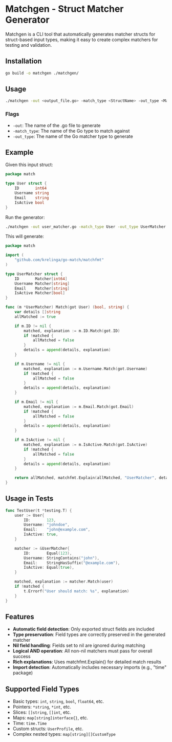 # Matchgen - Struct Matcher Generator

Matchgen is a CLI tool that automatically generates matcher structs for struct-based input types, making it easy to create complex matchers for testing and validation.

## Installation

```bash
go build -o matchgen ./matchgen/
```

## Usage

```bash
./matchgen -out <output_file.go> -match_type <StructName> -out_type <MatcherName>
```

### Flags

- `-out`: The name of the .go file to generate
- `-match_type`: The name of the Go type to match against  
- `-out_type`: The name of the Go matcher type to generate

## Example

Given this input struct:

```go
package match

type User struct {
    ID       int64
    Username string
    Email    string
    IsActive bool
}
```

Run the generator:

```bash
./matchgen -out user_matcher.go -match_type User -out_type UserMatcher
```

This will generate:

```go
package match

import (
    "github.com/krelinga/go-match/matchfmt"
)

type UserMatcher struct {
    ID       Matcher[int64]
    Username Matcher[string]
    Email    Matcher[string]
    IsActive Matcher[bool]
}

func (m *UserMatcher) Match(got User) (bool, string) {
    var details []string
    allMatched := true

    if m.ID != nil {
        matched, explanation := m.ID.Match(got.ID)
        if !matched {
            allMatched = false
        }
        details = append(details, explanation)
    }

    if m.Username != nil {
        matched, explanation := m.Username.Match(got.Username)
        if !matched {
            allMatched = false
        }
        details = append(details, explanation)
    }

    if m.Email != nil {
        matched, explanation := m.Email.Match(got.Email)
        if !matched {
            allMatched = false
        }
        details = append(details, explanation)
    }

    if m.IsActive != nil {
        matched, explanation := m.IsActive.Match(got.IsActive)
        if !matched {
            allMatched = false
        }
        details = append(details, explanation)
    }

    return allMatched, matchfmt.Explain(allMatched, "UserMatcher", details...)
}
```

## Usage in Tests

```go
func TestUser(t *testing.T) {
    user := User{
        ID:       123,
        Username: "johndoe",
        Email:    "john@example.com",
        IsActive: true,
    }

    matcher := &UserMatcher{
        ID:       Equal(123),
        Username: StringContains("john"),
        Email:    StringHasSuffix("@example.com"),
        IsActive: Equal(true),
    }

    matched, explanation := matcher.Match(user)
    if !matched {
        t.Errorf("User should match: %s", explanation)
    }
}
```

## Features

- **Automatic field detection**: Only exported struct fields are included
- **Type preservation**: Field types are correctly preserved in the generated matcher
- **Nil field handling**: Fields set to nil are ignored during matching
- **Logical AND operation**: All non-nil matchers must pass for overall success
- **Rich explanations**: Uses matchfmt.Explain() for detailed match results
- **Import detection**: Automatically includes necessary imports (e.g., "time" package)

## Supported Field Types

- Basic types: `int`, `string`, `bool`, `float64`, etc.
- Pointers: `*string`, `*int`, etc.
- Slices: `[]string`, `[]int`, etc.
- Maps: `map[string]interface{}`, etc.
- Time: `time.Time`
- Custom structs: `UserProfile`, etc.
- Complex nested types: `map[string][]CustomType`